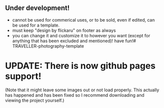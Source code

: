  ## Under development!
 - cannot be used for commerical uses, or to be sold, even if edited, can be used for a template.
 - must keep "design by flickaru" on footer as always
 - you can change it and customize it to however you want (except for anything that has been excluded and mentioned)! have fun!# TRAVELLER-photography-template

# UPDATE: There is now github pages support!
(Note that it might leave some images out or not load properly. This actually has happened and has been fixed
so I recommend downloading and viewing the project yourself.)
